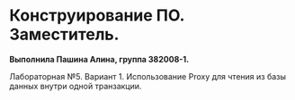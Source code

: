 # Конструирование ПО. Заместитель.
<b>Выполнила Пашина Алина, группа 382008-1.</b>

Лабораторная №5. Вариант 1. Использование Proxy для чтения из базы данных внутри одной транзакции.
